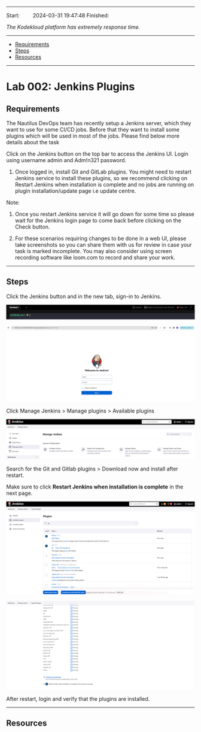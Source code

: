  
------------------------------

Start: &nbsp;&nbsp;&nbsp;&nbsp;&nbsp;&nbsp;&nbsp;&nbsp;2024-03-31 19:47:48
Finished: &nbsp;&nbsp;

*The Kodekloud platform has extremely response time.*

------------------------------

- [Requirements](#requirements)
- [Steps](#steps)
- [Resources](#resources)

------------------------------

# Lab 002: Jenkins Plugins

## Requirements

The Nautilus DevOps team has recently setup a Jenkins server, which they want to use for some CI/CD jobs. Before that they want to install some plugins which will be used in most of the jobs. Please find below more details about the task

Click on the Jenkins button on the top bar to access the Jenkins UI. Login using username admin and Adm!n321 password.


1. Once logged in, install Git and GitLab plugins. You might need to restart Jenkins service to install these plugins, so we recommend clicking on Restart Jenkins when installation is complete and no jobs are running on plugin installation/update page i.e update centre.

Note:

1. Once you restart Jenkins service it will go down for some time so please wait for the Jenkins login page to come back before clicking on the Check button.

2. For these scenarios requiring changes to be done in a web UI, please take screenshots so you can share them with us for review in case your task is marked incomplete. You may also consider using screen recording software like loom.com to record and share your work.

------------------------------

## Steps

Click the Jenkins button and in the new tab, sign-in to Jenkins.

![](../../Images/lab002-jenkins-jenkins-plugins.png)

![](../../Images/lab002-jenkins-new-tab-signin.png)

Click Manage Jenkins > Manage plugins > Available plugins

![](../../Images/lab002-jenkins-manage-jenkins-manage-plugins.png)

Search for the Git and Gitlab plugins > Download now and install after restart.

Make sure to click **Restart Jenkins when installation is complete** in the next page.

![](../../Images/lab002-jenkins-download-search-git-gitlab.png)

![](../../Images/lab002-jenkins-restart-after-download.png)

After restart, login and verify that the plugins are installed.





------------------------------

## Resources